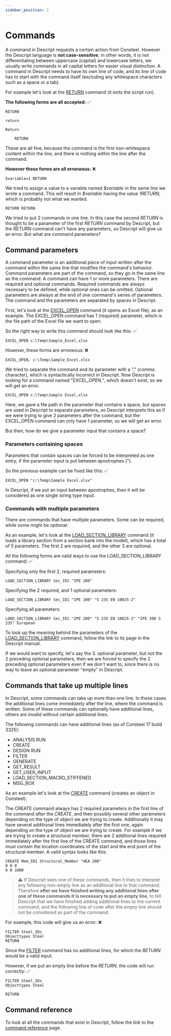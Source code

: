 ```yaml
---
sidebar_position: 1
---
```


# Commands

A command in Descript requests a certain action from Consteel. However the Descript language is **not case-sensitive**, in other words, it is not differentiating between uppercase (capital) and lowercase letters, we usually write commands in all capital letters for easier visual distinction.
A command in Descript needs to have its own line of code, and its line of code has to start with the command itself (excluding any whitespace characters such as a space or a tab).

For example let's look at the [RETURN](/docs/descript/command-reference/return/) command (it exits the script run).

**The following forms are all accepted:** ✅

```
RETURN
```

```
return
```

```
Return
```

```
    RETURN
```
These are all fine, because the command is the first non-whitespace content within the line, and there is nothing within the line after the command.

**However these forms are all erroneous:** ❌

```
$variable=1 RETURN
```
We tried to assign a value to a variable named _\$variable_ in the same line we wrote a command. This will result in _\$variable_ having the value _1RETURN_, which is probably not what we wanted.

```
RETURN RETURN
```
We tried to put 2 commands in one line. In this case the second _RETURN_ is thought to be a parameter of the first _RETURN_ command by Descript, but the RETURN command can't have any parameters, so Descript will give us an error.
But what are command parameters?

## Command parameters

A command parameter is an additional piece of input written after the command within the same line that modifies the command's behavior. Command parameters are part of the command, so they go in the same line as the command. A command can have 1 or more parameters. There are required and optional commands. Required commands are always necessary to be defined, while optional ones can be omitted. Optional parameters are always at the end of one command's series of parameters. The command and the parameters are separated by spaces in Descript.

First, let's look at the [EXCEL_OPEN](/docs/descript/command-reference/excel_open/) command (it opens an Excel file), as an example. The EXCEL_OPEN command has 1 (required) parameter, which is the file path of the Excel file we want to open.

So the right way to write this command should look like this: ✅

```
EXCEL_OPEN c:\Temp\Sample_Excel.xlsx
```

However, these forms are erroneous: ❌

```
EXCEL_OPEN, c:\Temp\Sample_Excel.xlsx
```
We tried to separate the command and its parameter with a "," (comma character), which is syntactically incorrect in Descript. Now Descript is looking for a command named "_EXCEL_OPEN,_", which doesn't exist, so we will get an error.

```
EXCEL_OPEN c:\Temp\Sample Excel.xlsx
```
Here, we gave a file path in the parameter that contains a space, but spaces are used in Descript to separate parameters, so Descript interprets this as if we were trying to give 2 parameters after the command, but the EXCEL_OPEN command can only have 1 parameter, so we will get an error.

But then, how do we give a parameter input that contains a space?

### Parameters containing spaces

Parameters that contain spaces can be forced to be interpreted as one entry, if the parameter input is put between apostrophes (").

So the previous example can be fixed like this: ✅
```
EXCEL_OPEN "c:\Temp\Sample Excel.xlsx"
```

In Descript, if we put an input between apostrophes, then it will be considered as one single string type input.

### Commands with multiple parameters

There are commands that have multiple parameters. Some can be required, while some might be optional.

As an example, let's look at the [LOAD_SECTION_LIBRARY](/docs/descript/command-reference/load_section_library/) command (it loads a library section from a section bank into the model), which has a total of 5 parameters. The first 2 are required, and the other 3 are optional.

All the following forms are valid ways to use the LOAD_SECTION_LIBRARY command: ✅

Specifying only the first 2, required parameters:
```
LOAD_SECTION_LIBRARY Sec_ID1 "IPE 200"
```

Specifying the 2 required, and 1 optional parameters:
```
LOAD_SECTION_LIBRARY Sec_ID1 "IPE 200" "S 235 EN 10025-2"
```

Specifying all parameters:
```
LOAD_SECTION_LIBRARY Sec_ID1 "IPE 200" "S 235 EN 10025-2" "IPE 300 S 235" European
```

To look up the meaning behind the parameters of the [LOAD_SECTION_LIBRARY](/docs/descript/command-reference/load_section_library/) command, follow the link to its page in the Descript manual.

If we would want to specify, let's say the 3. optional parameter, but not the 2 preceding optional parameters, then we are forced to specify the 2 preceding optional parameters even if we don't want to, since there is no way to leave an optional parameter "empty" in Descript.

## Commands that take up multiple lines

In Descript, some commands can take up more than one line. In these cases the additional lines come immediately after the line, where the command is written. Some of these commands can optionally have additional lines, others are invalid without certain additional lines.

The following commands can have additional lines (as of Consteel 17 build 3325):
- ANALYSIS RUN
- CREATE
- DESIGN RUN
- FILTER 
- GENERATE
- GET_RESULT 
- GET_USER_INPUT
- LOAD_SECTION_MACRO_STIFFENED 
- MSG_BOX  

As an example let's look at the [CREATE](/docs/descript/command-reference/create/) command (creates an object in Consteel):

The CREATE command always has 2 required parameters in the first line of the command after the _CREATE_, and then possibly several other parameters depending on the type of object we are trying to create. Additionally it may have several additional lines immediately after the first one, again depending on the type of object we are trying to create. For example if we are trying to create a structural member, there are 2 additional lines required immediately after the first line of the CREATE command, and those lines must contain the location coordinates of the start and the end point of the structural member. A valid syntax looks like this:

```
CREATE Mem_ID1 Structural_Member "HEA 200"
0 0 0
0 0 1000
```

> :warning: If Descript sees one of these commands, then it tries to interpret any following non-empty line as an additional line to that command. Therefore **after we have finished writing any additional lines after one of these commands it is necessary to put an empty line**, to tell Descript that we have finished adding additional lines to the current command, and the following line of code after the empty line should not be considered as part of the command.

For example, this code will give us an error: ❌
```
FILTER Steel_IDs
Objecttypes Steel
RETURN
```
Since the [FILTER](/docs/descript/command-reference/filter/) command has no additional lines, for which the _RETURN_ would be a valid input.

However, if we put an empty line before the _RETURN_, the code will run correctly: ✅
```
FILTER Steel_IDs
Objecttypes Steel

RETURN
```

## Command reference

To look at all the commands that exist in Descript, follow the link to the [command reference](/docs/descript/command-reference/) page.